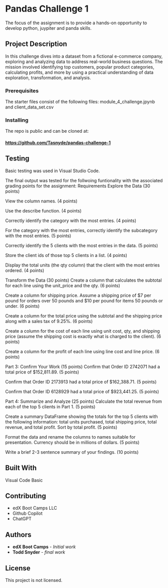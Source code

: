# Pandas Challenge 1

The focus of the assignment is to provide a hands-on opportunity to develop python, juypiter and panda skills. 

## Project Description
In this challenge dives into a dataset from a fictional e-commerce company, exploring and analyzing data to address real-world business questions. The mission involved identifying top customers, popular product categories, calculating profits, and more by using a practical understanding of data exploration, transformation, and analysis.

### Prerequisites

The starter files consist of the following files:  module_4_challenge.jpynb and client_data_set.csv

### Installing

The repo is public and can be cloned at:
#### https://github.com/Tasnyde/pandas-challenge-1

## Testing

Basic testing was used in Visual Studio Code.

The final output was tested for the follwoing funtionality with the associated grading points for the assignment:
Requirements
Explore the Data (30 points)

View the column names. (4 points)

Use the describe function. (4 points)

Correctly identify the category with the most entries. (4 points)

For the category with the most entries, correctly identify the subcategory with the most entries. (5 points)

Correctly identify the 5 clients with the most entries in the data. (5 points)

Store the client ids of those top 5 clients in a list. (4 points)

Display the total units (the qty column) that the client with the most entries ordered. (4 points)

Transform the Data (30 points)
Create a column that calculates the subtotal for each line using the unit_price and the qty. (6 points)

Create a column for shipping price. Assume a shipping price of $7 per pound for orders over 50 pounds and $10 per pound for items 50 pounds or under. (6 points)

Create a column for the total price using the subtotal and the shipping price along with a sales tax of 9.25%. (6 points)

Create a column for the cost of each line using unit cost, qty, and shipping price (assume the shipping cost is exactly what is charged to the client). (6 points)

Create a column for the profit of each line using line cost and line price. (6 points)

Part 3: Confirm Your Work (15 points)
Confirm that Order ID 2742071 had a total price of $152,811.89. (5 points)

Confirm that Order ID 2173913 had a total price of $162,388.71. (5 points)

Confirm that Order ID 6128929 had a total price of $923,441.25. (5 points)

Part 4: Summarize and Analyze (25 points)
Calculate the total revenue from each of the top 5 clients in Part 1. (5 points)

Create a summary DataFrame showing the totals for the top 5 clients with the following information: total units purchased, total shipping price, total revenue, and total profit. Sort by total profit. (5 points)

Format the data and rename the columns to names suitable for presentation. Currency should be in millions of dollars. (5 points)

Write a brief 2-3 sentence summary of your findings. (10 points)

## Built With

Visual Code Basic 

## Contributing

* edX Boot Camps LLC
* Github Copilot
* ChatGPT

## Authors

* **edX Boot Camps** - *Initial work* 
* **Todd Snyder** - *final work* 

## License

This project is not licensed. 

 



